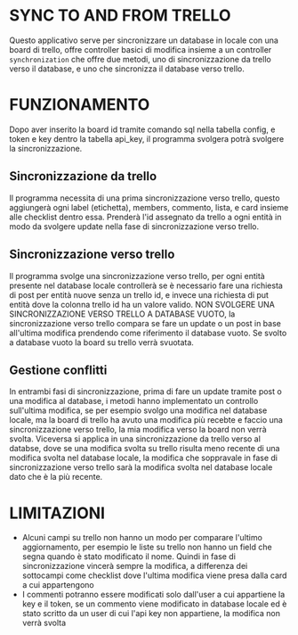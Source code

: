 # SYNC TO AND FROM TRELLO
Questo applicativo serve per sincronizzare un database in locale con una board di trello, offre controller basici di modifica insieme a un controller `synchronization` che offre due metodi, uno di sincronizzazione da trello verso il database, e uno che sincronizza il database verso trello.

# FUNZIONAMENTO
Dopo aver inserito la board id tramite comando sql nella tabella config, e token e key dentro la tabella api_key, il programma svolgera potrà svolgere la sincronizzazione.

## Sincronizzazione da trello
Il programma necessita di una prima sincronizzazione verso trello, questo aggiungerà ogni label (etichetta), members, commento, lista, e card insieme alle checklist dentro essa. Prenderà l'id assegnato da trello a ogni entità in modo da svolgere update nella fase di sincronizzazione verso trello.

## Sincronizzazione verso trello
Il programma svolge una sincronizzazione verso trello, per ogni entità presente nel database locale controllerà se è necessario fare una richiesta di post per entità nuove senza un trello id, e invece una richiesta di put entità dove la colonna trello id ha un valore valido. NON SVOLGERE UNA SINCRONIZZAZIONE VERSO TRELLO A DATABASE VUOTO, la sincronizzazione verso trello compara se fare un update o un post in base all'ultima modifica prendendo come riferimento il database vuoto. Se svolto a database vuoto la board su trello verrà svuotata.

## Gestione conflitti
In entrambi fasi di sincronizzazione, prima di fare un update tramite post o una modifica al database, i metodi hanno implementato un controllo sull'ultima modifica, se per esempio svolgo una modifica nel database locale, ma la board di trello ha avuto una modifica più recebte e faccio una sincronizzazione verso trello, la mia modifica verso la board non verrà svolta. Viceversa si applica in una sincronizzazione da trello verso al databse, dove se una modifica svolta su trello risulta meno recente di una modifica svolta nel database locale, la modifica che soppravale in fase di sincronizzazione verso trello sarà la modifica svolta nel database locale dato che è la più recente.

# LIMITAZIONI
- Alcuni campi su trello non hanno un modo per comparare l'ultimo aggiornamento, per esempio le liste su trello non hanno un field che segna quando è stato modificato il nome. Quindi in fase di sincronizzazione vincerà sempre la modifica, a differenza dei sottocampi come checklist dove l'ultima modifica viene presa dalla card a cui appartengono
- I commenti potranno essere modificati solo dall'user a cui appartiene la key e il token, se un commento viene modificato in database locale ed è stato scritto da un user di cui l'api key non appartiene, la modifica non verrà svolta
